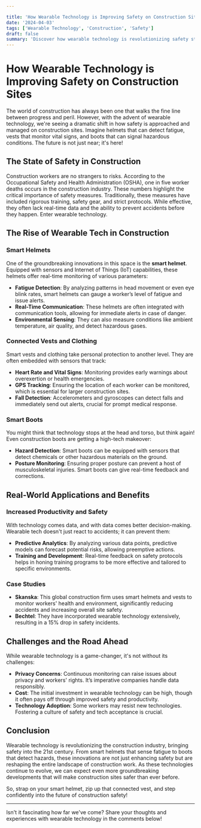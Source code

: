 ```yaml
---

title: 'How Wearable Technology is Improving Safety on Construction Sites'
date: '2024-04-03'
tags: ['Wearable Technology', 'Construction', 'Safety']
draft: false
summary: 'Discover how wearable technology is revolutionizing safety standards on construction sites, reducing accidents, and improving workers well-being.'
---
```


# How Wearable Technology is Improving Safety on Construction Sites

The world of construction has always been one that walks the fine line between progress and peril. However, with the advent of wearable technology, we're seeing a dramatic shift in how safety is approached and managed on construction sites. Imagine helmets that can detect fatigue, vests that monitor vital signs, and boots that can signal hazardous conditions. The future is not just near; it's here!

## The State of Safety in Construction

Construction workers are no strangers to risks. According to the Occupational Safety and Health Administration (OSHA), one in five worker deaths occurs in the construction industry. These numbers highlight the critical importance of safety measures. Traditionally, these measures have included rigorous training, safety gear, and strict protocols. While effective, they often lack real-time data and the ability to prevent accidents before they happen. Enter wearable technology.

## The Rise of Wearable Tech in Construction

### Smart Helmets

One of the groundbreaking innovations in this space is the **smart helmet**. Equipped with sensors and Internet of Things (IoT) capabilities, these helmets offer real-time monitoring of various parameters:

- **Fatigue Detection**: By analyzing patterns in head movement or even eye blink rates, smart helmets can gauge a worker’s level of fatigue and issue alerts.
- **Real-Time Communication**: These helmets are often integrated with communication tools, allowing for immediate alerts in case of danger.
- **Environmental Sensing**: They can also measure conditions like ambient temperature, air quality, and detect hazardous gases.

### Connected Vests and Clothing

Smart vests and clothing take personal protection to another level. They are often embedded with sensors that track:

- **Heart Rate and Vital Signs**: Monitoring provides early warnings about overexertion or health emergencies.
- **GPS Tracking**: Ensuring the location of each worker can be monitored, which is essential for larger construction sites.
- **Fall Detection**: Accelerometers and gyroscopes can detect falls and immediately send out alerts, crucial for prompt medical response.

### Smart Boots

You might think that technology stops at the head and torso, but think again! Even construction boots are getting a high-tech makeover:

- **Hazard Detection**: Smart boots can be equipped with sensors that detect chemicals or other hazardous materials on the ground.
- **Posture Monitoring**: Ensuring proper posture can prevent a host of musculoskeletal injuries. Smart boots can give real-time feedback and corrections.

## Real-World Applications and Benefits

### Increased Productivity and Safety

With technology comes data, and with data comes better decision-making. Wearable tech doesn't just react to accidents; it can prevent them:

- **Predictive Analytics**: By analyzing various data points, predictive models can forecast potential risks, allowing preemptive actions.
- **Training and Development**: Real-time feedback on safety protocols helps in honing training programs to be more effective and tailored to specific environments.

### Case Studies

- **Skanska**: This global construction firm uses smart helmets and vests to monitor workers' health and environment, significantly reducing accidents and increasing overall site safety.
- **Bechtel**: They have incorporated wearable technology extensively, resulting in a 15% drop in safety incidents.

## Challenges and the Road Ahead

While wearable technology is a game-changer, it's not without its challenges:

- **Privacy Concerns**: Continuous monitoring can raise issues about privacy and workers' rights. It’s imperative companies handle data responsibly.
- **Cost**: The initial investment in wearable technology can be high, though it often pays off through improved safety and productivity.
- **Technology Adoption**: Some workers may resist new technologies. Fostering a culture of safety and tech acceptance is crucial.

## Conclusion

Wearable technology is revolutionizing the construction industry, bringing safety into the 21st century. From smart helmets that sense fatigue to boots that detect hazards, these innovations are not just enhancing safety but are reshaping the entire landscape of construction work. As these technologies continue to evolve, we can expect even more groundbreaking developments that will make construction sites safer than ever before.

So, strap on your smart helmet, zip up that connected vest, and step confidently into the future of construction safety!

---

Isn't it fascinating how far we've come? Share your thoughts and experiences with wearable technology in the comments below!